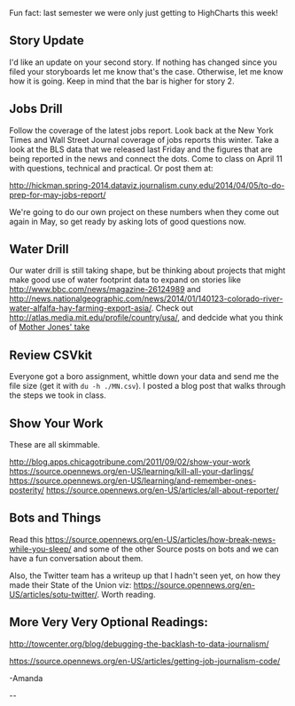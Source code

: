 Fun fact: last semester we were only just getting to HighCharts this week!

## Story Update
I'd like an update on your second story. If nothing has changed since you filed your storyboards let me know that's the case. Otherwise, let me know how it is going. Keep in mind that the bar is higher for story 2.

## Jobs Drill
Follow the coverage of the latest jobs report. Look back at the New York Times and Wall Street Journal coverage of jobs reports this winter. Take a look at the BLS data that we released last Friday and the figures that are being reported in the news and connect the dots. Come to class on April 11 with questions, technical and practical. Or post them at:

<http://hickman.spring-2014.dataviz.journalism.cuny.edu/2014/04/05/to-do-prep-for-may-jobs-report/>

We're going to do our own project on these numbers when they come out again in May, so get ready by asking lots of good questions now. 

## Water Drill
Our water drill is still taking shape, but be thinking about projects that might make good use of water footprint data to expand on stories like <http://www.bbc.com/news/magazine-26124989> and <http://news.nationalgeographic.com/news/2014/01/140123-colorado-river-water-alfalfa-hay-farming-export-asia/>. Check out <http://atlas.media.mit.edu/profile/country/usa/>, and dedcide what you think of [Mother Jones' take](http://www.motherjones.com/environment/2014/02/wheres-californias-water-going)

## Review CSVkit

Everyone got a boro assignment, whittle down your data and send me the file size (get it with `du -h ./MN.csv`). I posted a blog post that walks through the steps we took in class. 

## Show Your Work
These are all skimmable. 

<http://blog.apps.chicagotribune.com/2011/09/02/show-your-work>
<https://source.opennews.org/en-US/learning/kill-all-your-darlings/>
<https://source.opennews.org/en-US/learning/and-remember-ones-posterity/>
<https://source.opennews.org/en-US/articles/all-about-reporter/>


## Bots and Things
Read this <https://source.opennews.org/en-US/articles/how-break-news-while-you-sleep/> and some of the other Source posts on bots and we can have a fun conversation about them. 

Also, the Twitter team has a writeup up that I hadn't seen yet, on how they made their State of the Union viz: <https://source.opennews.org/en-US/articles/sotu-twitter/>. Worth reading. 

## More Very Very Optional Readings:

<http://towcenter.org/blog/debugging-the-backlash-to-data-journalism/>

<https://source.opennews.org/en-US/articles/getting-job-journalism-code/>

-Amanda

-- 
